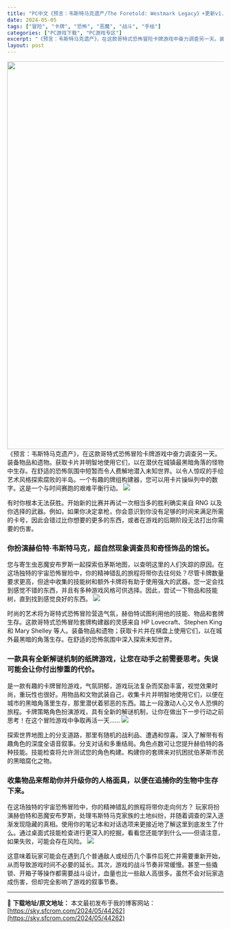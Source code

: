 ```yaml
---
title: "PC中文《预言：韦斯特马克遗产/The Foretold: Westmark Legacy》+更新v1.1 1.8G"
date: 2024-05-05
tags: ["冒险", "卡牌", "恐怖", "恶魔", "战斗", "手绘"]
categories: ["PC游戏下载", "PC游戏专区"]
excerpt: "《预言：韦斯特马克遗产》，在这款哥特式恐怖冒险卡牌游戏中奋力调查另一天。装备物品和遗物。获取卡片并明智地使用它们，以在潜伏在城镇最黑暗角落的怪物中生存。在舒适的恐怖氛围中短暂而令人费解地潜入未知世界。以令人惊叹的手绘艺术风格探索腐败的半岛。一个有趣的牌组构建器，您可以用卡片操纵列中的数字。这是一个与&hellip;"
layout: post
---
```


<img class="aligncenter size-full wp-image-44263" src="https://sky.sfcrom.com/wp-content/uploads/2024/05/202405050322211.webp" alt="" width="600" height="900" />
《预言：韦斯特马克遗产》，在这款哥特式恐怖冒险卡牌游戏中奋力调查另一天。装备物品和遗物。获取卡片并明智地使用它们，以在潜伏在城镇最黑暗角落的怪物中生存。在舒适的恐怖氛围中短暂而令人费解地潜入未知世界。以令人惊叹的手绘艺术风格探索腐败的半岛。一个有趣的牌组构建器，您可以用卡片操纵列中的数字。这是一个与时间赛跑的艰难平衡行动。

<img src="https://sky.sfcrom.com/wp-content/uploads/2024/05/20240505112442-8e430.jpeg" />

<span>有时你根本无法获胜。开始新的比赛并再试一次相当多的胜利确实来自 RNG 以及你选择的武器。例如，如果你决定拿枪，你会意识到你没有足够的时间来满足所需的卡号，因此会错过比你想要的更多的东西，或者在游戏的后期阶段无法打出你需要的伤害。</span>
<h3><span>你扮演赫伯特·韦斯特马克，超自然现象调查员和奇怪饰品的馆长。</span></h3>
<span>您与寄生虫恶魔安布罗斯一起探索伯茅斯地图，以查明这里的人们失踪的原因。在这场独特的​​宇宙恐怖冒险中，你的精神错乱的旅程将带你去往何处？尽管卡牌数量要求更高，但途中收集的技能树和额外卡牌将有助于使用强大的武器。您一定会找到感觉不错的东西，并且有多种游戏风格可供选择。因此，尝试一下物品和技能树，直到找到感觉良好的东西。</span>

<img src="https://sky.sfcrom.com/wp-content/uploads/2024/05/20240505112446-978e4.jpeg" />

<span>时尚的艺术将为哥特式恐怖冒险营造气氛，赫伯特试图利用他的技能、物品和套牌生存。这款哥特式恐怖冒险套牌构建器的灵感来自 HP Lovecraft、Stephen King 和 Mary Shelley 等人。装备物品和遗物；获取卡片并在棋盘上使用它们，以在城外最黑暗的角落生存。在舒适的恐怖氛围中深入探索未知世界。</span>
<h3><span>一款具有全新解谜机制的纸牌游戏，让您在动手之前需要思考。失误可能会让你付出惨重的代价。</span></h3>
<span>是一款有趣的卡牌冒险游戏，气氛阴郁，游戏玩法复杂而奖励丰富，视觉效果时尚，重玩性也很好。用物品和文物武装自己，收集卡片并明智地使用它们，以便在城市的黑暗角落里生存，那里潜伏着邪恶的东西。踏上一段激动人心又令人恐惧的旅程。卡牌策略角色扮演游戏，具有全新的解谜机制，让你在做出下一步行动之前思考！在这个冒险游戏中争取再活一天......</span>

<img src="https://sky.sfcrom.com/wp-content/uploads/2024/05/20240505112449-cf47f.jpeg" />

<span>探索世界地图上的分支道路，那里有随机的战利品、遭遇和惊喜。深入了解带有有趣角色的深度全语音叙事。分支对话和多重结局。角色点数可让您提升赫伯特的各种技能。技能检查将允许测试您的角色构建。构建你的套牌来对抗困扰伯茅斯市民的黑暗腐化之物。</span>
<h3><span>收集物品来帮助你并升级你的人格面具，以便在追捕你的生物中生存下来。</span></h3>
<span>在这场独特的​​宇宙恐怖冒险中，你的精神错乱的旅程将带你走向何方？ 玩家将扮演赫伯特和恶魔安布罗斯，处理韦斯特马克家族的土地纠纷，并随着调查的深入逐渐发现隐藏的真相。使用你的笔记本和对话选项来更接近地了解这里到底发生了什么。通过桌面式技能检查进行更深入的挖掘，看看您还能学到什么——但请注意，如果失败，可能会存在风险。</span>

<img src="https://sky.sfcrom.com/wp-content/uploads/2024/05/20240505112451-97a53.jpeg" />

这意味着玩家可能会在遇到几个普通敌人或经历几个事件后死亡并需要重新开始，从而导致游戏时间不必要的延长。其次，游戏的战斗节奏非常缓慢。甚至一些撬锁、开箱子等操作都需要战斗设计，血量也比一些敌人高很多。虽然不会对玩家造成伤害，但却完全影响了游戏的叙事节奏。

---
📖 **下载地址/原文地址：** 本文最初发布于我的博客网站：[https://sky.sfcrom.com/2024/05/44262](https://sky.sfcrom.com/2024/05/44262)
